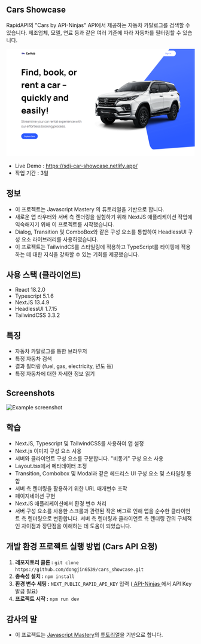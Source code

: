 ## Cars Showcase

RapidAPI의 "Cars by API-Ninjas" API에서 제공하는 자동차 카탈로그를 검색할 수 있습니다.
제조업체, 모델, 연료 등과 같은 여러 기준에 따라 자동차를 필터링할 수 있습니다.

![image](https://github.com/dongjin6539/car_showcase/blob/main/image.png)

-   Live Demo : https://sdj-car-showcase.netlify.app/
-   작업 기간 : 3일

## 정보

-   이 프로젝트는 Javascript Mastery 의 튜토리얼을 기반으로 합니다.
-   새로운 앱 라우터와 서버 측 렌더링을 실험하기 위해 NextJS 애플리케이션 작업에 익숙해지기 위해 이 프로젝트를 시작했습니다.
-   Dialog, Transition 및 ComboBox와 같은 구성 요소를 통합하여 HeadlessUI 구성 요소 라이브러리를 사용하였습니다.
-   이 프로젝트는 TailwindCS를 스타일링에 적용하고 TypeScript를 타이핑에 적용하는 데 대한 지식을 강화할 수 있는 기회를 제공했습니다.

## 사용 스택 (클라이언트)

-   React 18.2.0
-   Typescript 5.1.6
-   NextJS 13.4.9
-   HeadlessUI 1.7.15
-   TailwindCSS 3.3.2

## 특징

-   자동차 카탈로그를 통한 브라우저
-   특정 자동차 검색
-   결과 필터링 (fuel, gas, electricity, 년도 등)
-   특정 자동차에 대한 자세한 정보 읽기

## Screenshots

![Example screenshot](https://i.ibb.co/w01Tx1t/carshowcase.jpg)

## 학습

-   NextJS, Typescript 및 TailwindCSS를 사용하여 앱 설정
-   Next.js 이미지 구성 요소 사용
-   서버와 클라이언트 구성 요소를 구분합니다. "비동기" 구성 요소 사용
-   Layout.tsx에서 메타데이터 조정
-   Transition, Combobox 및 Modal과 같은 헤드리스 UI 구성 요소 및 스타일링 통합
-   서버 측 렌더링을 활용하기 위한 URL 매개변수 조작
-   페이지네이션 구현
-   NextJS 애플리케이션에서 환경 변수 처리
-   서버 구성 요소를 사용한 스크롤과 관련된 작은 버그로 인해 앱을 순수한 클라이언트 측 렌더링으로 변환합니다. 서버 측 렌더링과 클라이언트 측 렌더링 간의 구체적인 차이점과 장단점을 이해하는 데 도움이 되었습니다.

## 개발 환경 프로젝트 실행 방법 (Cars API 요청)

1. **레포지토리 클론 :** `git clone https://github.com/dongjin6539/cars_showcase.git`
2. **종속성 설치 :** `npm install`
3. **환경 변수 세팅 :** `NEXT_PUBLIC_RAPID_API_KEY` 입력 ([ API-Ninjas ](https://api-ninjas.com/api/cars)에서 API Key 발급 필요)
4. **프로젝트 시작 :** `npm run dev`

## 감사의 말

-   이 프로젝트는 [Javascript Mastery](https://www.youtube.com/@javascriptmastery)의 [튜토리얼](https://www.youtube.com/watch?v=pUNSHPyVryU)을 기반으로 합니다.
